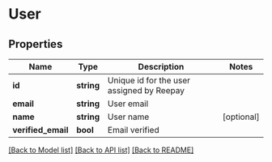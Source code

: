 # User

## Properties
Name | Type | Description | Notes
------------ | ------------- | ------------- | -------------
**id** | **string** | Unique id for the user assigned by Reepay |
**email** | **string** | User email |
**name** | **string** | User name | [optional]
**verified_email** | **bool** | Email verified |

[[Back to Model list]](../../README.md#documentation-for-models) [[Back to API list]](../../README.md#documentation-for-api-endpoints) [[Back to README]](../../README.md)


